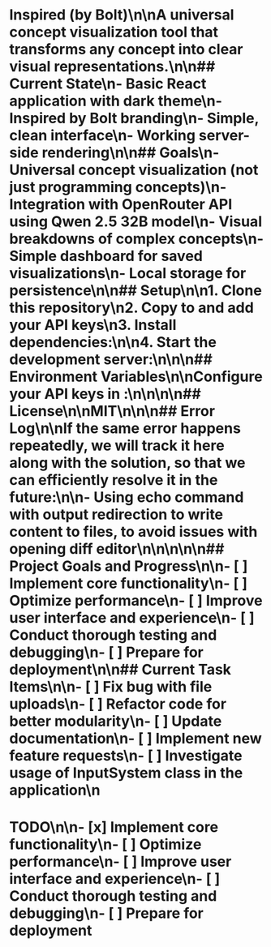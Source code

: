# Inspired (by Bolt)\n\nA universal concept visualization tool that transforms any concept into clear visual representations.\n\n## Current State\n- Basic React application with dark theme\n- Inspired by Bolt branding\n- Simple, clean interface\n- Working server-side rendering\n\n## Goals\n- Universal concept visualization (not just programming concepts)\n- Integration with OpenRouter API using Qwen 2.5 32B model\n- Visual breakdowns of complex concepts\n- Simple dashboard for saved visualizations\n- Local storage for persistence\n\n## Setup\n\n1. Clone this repository\n2. Copy  to  and add your API keys\n3. Install dependencies:\n\n4. Start the development server:\n\n\n## Environment Variables\n\nConfigure your API keys in :\n\n\n\n## License\n\nMIT\n\n\n## Error Log\n\nIf the same error happens repeatedly, we will track it here along with the solution, so that we can efficiently resolve it in the future:\n\n- Using echo command with output redirection to write content to files, to avoid issues with opening diff editor\n\n\n\n\n## Project Goals and Progress\n\n- [ ] Implement core functionality\n- [ ] Optimize performance\n- [ ] Improve user interface and experience\n- [ ] Conduct thorough testing and debugging\n- [ ] Prepare for deployment\n\n## Current Task Items\n\n- [ ] Fix bug with file uploads\n- [ ] Refactor code for better modularity\n- [ ] Update documentation\n- [ ] Implement new feature requests\n- [ ] Investigate usage of InputSystem class in the application\n
# TODO\n\n- [x] Implement core functionality\n- [ ] Optimize performance\n- [ ] Improve user interface and experience\n- [ ] Conduct thorough testing and debugging\n- [ ] Prepare for deployment
